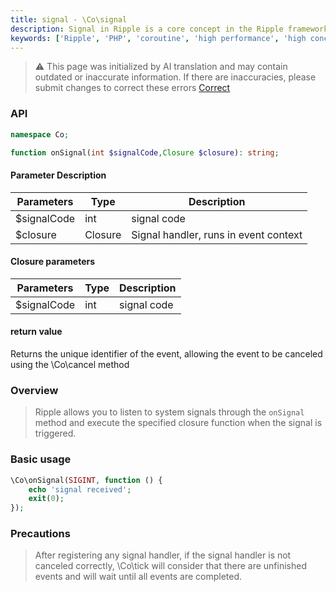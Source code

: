 ```yaml
---
title: signal - \Co\signal
description: Signal in Ripple is a core concept in the Ripple framework and is used to process system signals. The Signal object represents the trigger of a system signal and its handler.
keywords: ['Ripple', 'PHP', 'coroutine', 'high performance', 'high concurrency', 'signal', 'Signal']
---
```


> ⚠️ This page was initialized by AI translation and may contain outdated or inaccurate information. If there are
> inaccuracies, please submit changes to correct these errors [Correct](https://github.com/cloudtay/p-ripple-documents)

### API

```php
namespace Co;

function onSignal(int $signalCode,Closure $closure): string;
```

#### Parameter Description

| Parameters  | Type    | Description                           |
|-------------|---------|---------------------------------------|
| $signalCode | int     | signal code                           |
| $closure    | Closure | Signal handler, runs in event context |

#### Closure parameters

| Parameters  | Type | Description |
|-------------|------|-------------|
| $signalCode | int  | signal code |

#### return value

Returns the unique identifier of the event, allowing the event to be canceled using the \Co\cancel method

### Overview

> Ripple allows you to listen to system signals through the `onSignal` method and execute the specified closure
> function when the signal is triggered.

### Basic usage

```php
\Co\onSignal(SIGINT, function () {
    echo 'signal received';
    exit(0);
});
```

### Precautions

> After registering any signal handler, if the signal handler is not canceled correctly, \Co\tick will consider that
> there are unfinished events and will wait until all events are completed.
